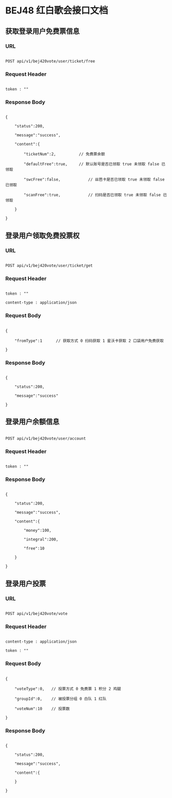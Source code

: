 # BEJ48 红白歌会接口文档

##  获取登录用户免费票信息

### URL 

```
POST api/v1/bej420vote/user/ticket/free
```

### Request Header 

```
token : ""
```

### Response Body

```
{
    "status":200,
    "message":"success",
    "content":{
        "ticketNum":2,			// 免费票余额
        "defaultFree":true,		// 默认账号是否已领取 true 未领取 false 已领取
        "swcFree":false,			// 丝芭卡是否已领取 true 未领取 false 已领取
        "scanFree":true,			// 扫码是否已领取 true 未领取 false 已领取
    }
}
```



## 登录用户领取免费投票权

### URL 

```
POST api/v1/bej420vote/user/ticket/get
```

### Request Header

```
token : ""
content-type : application/json
```

### Request Body

```
{
    "fromType":1      // 获取方式 0 扫码获取 1 星沃卡获取 2 口袋用户免费获取
}
```

### Response Body

```
{
    "status":200,
    "message":"success"
}
```

## 登录用户余额信息

```
POST api/v1/bej420vote/user/account
```

### Request Header

```
token : ""
```

### Response Body

```
{
    "status":200,
    "message":"success",
    "content":{
     	"money":100,
        "integral":200,
        "free":10
    }
}
```

## 登录用户投票

### URL 

```
POST api/v1/bej420vote/vote
```

### Request Header

```
content-type : application/json
token : ""
```

### Request Body

```
{
    "voteType":0,	// 投票方式 0 免费票 1 积分 2 鸡腿
    "groupId":0,	// 被投票分组 0 白队 1 红队
    "voteNum":10	// 投票数
}
```

### Response Body

````
{
    "status":200,	
    "message":"success",
    "content":{              
    }
}
````

